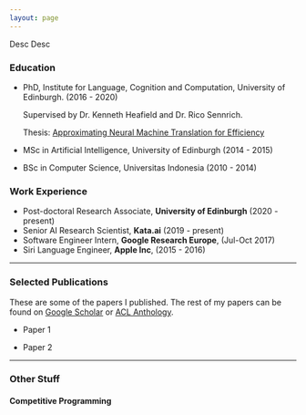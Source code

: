 ```yaml
---
layout: page
---
```


Desc Desc 

### Education

- PhD, Institute for Language, Cognition and Computation, University of Edinburgh. (2016 - 2020)

  Supervised by Dr. Kenneth Heafield and Dr. Rico Sennrich.
  
  Thesis: [Approximating Neural Machine Translation for Efficiency](https://era.ed.ac.uk/bitstream/handle/1842/37232/Aji2020.pdf?sequence=1&isAllowed=y)
  
- MSc in Artificial Intelligence, University of Edinburgh (2014 - 2015)
- BSc in Computer Science, Universitas Indonesia (2010 - 2014)

### Work Experience

- Post-doctoral Research Associate, __University of Edinburgh__ (2020 - present)
- Senior AI Research Scientist, __Kata.ai__ (2019 - present)
- Software Engineer Intern, __Google Research Europe__, (Jul-Oct 2017)
- Siri Language Engineer, __Apple Inc__, (2015 - 2016)

---

### Selected Publications

These are some of the papers I published. The rest of my papers can be found on [Google Scholar](https://scholar.google.com/citations?user=0Cyfqv4AAAAJ&hl=en&oi=ao) or [ACL Anthology](https://www.aclweb.org/anthology/people/a/alham-fikri-aji/).

- Paper 1

- Paper 2

---

### Other Stuff

#### Competitive Programming





